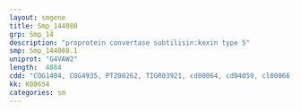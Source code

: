 ```yaml
---
layout: smgene
title: Smp_144080
grp: Smp_14
description: "proprotein convertase subtilisin:kexin type 5"
smp: Smp_144080.1
uniprot: "G4VAW2"
length:  4884
cdd: "COG1404, COG4935, PTZ00262, TIGR03921, cd00064, cd04059, cl00066, cl08326, cl10459, pfam00082, pfam01483, pfam03302, smart00261"
kk: K08654
categories: sm
---
```

